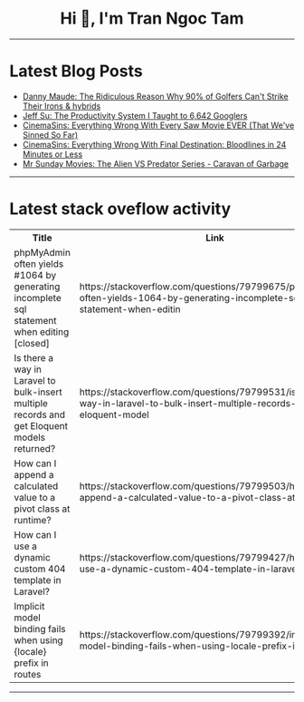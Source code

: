 <h1 align="center">Hi 👋, I'm Tran Ngoc Tam</h1>

---

# Latest Blog Posts 
<!-- BLOG-POST-LIST:START -->
- [Danny Maude: The Ridiculous Reason Why 90% of Golfers Can&#39;t Strike Their Irons &amp; hybrids](https://dev.to/youtube_golf/danny-maude-the-ridiculous-reason-why-90-of-golfers-cant-strike-their-irons-hybrids-2heo)
- [Jeff Su: The Productivity System I Taught to 6,642 Googlers](https://dev.to/future_ai/jeff-su-the-productivity-system-i-taught-to-6642-googlers-1b99)
- [CinemaSins: Everything Wrong With Every Saw Movie EVER &lpar;That We&#39;ve Sinned So Far&rpar;](https://dev.to/popcorn_movies/cinemasins-everything-wrong-with-every-saw-movie-ever-that-weve-sinned-so-far-35cj)
- [CinemaSins: Everything Wrong With Final Destination: Bloodlines in 24 Minutes or Less](https://dev.to/popcorn_movies/cinemasins-everything-wrong-with-final-destination-bloodlines-in-24-minutes-or-less-2805)
- [Mr Sunday Movies: The Alien VS Predator Series - Caravan of Garbage](https://dev.to/popcorn_movies/mr-sunday-movies-the-alien-vs-predator-series-caravan-of-garbage-3bk2)
<!-- BLOG-POST-LIST:END -->

---

# Latest stack oveflow activity
<table>
  <tr><th>Title</th><th>Link</th></tr>
  <!-- STACKOVERFLOW:START --><tr><td>phpMyAdmin often yields #1064 by generating incomplete sql statement when editing [closed]</td><td>https://stackoverflow.com/questions/79799675/phpmyadmin-often-yields-1064-by-generating-incomplete-sql-statement-when-editin</td></tr><tr><td>Is there a way in Laravel to bulk-insert multiple records and get Eloquent models returned?</td><td>https://stackoverflow.com/questions/79799531/is-there-a-way-in-laravel-to-bulk-insert-multiple-records-and-get-eloquent-model</td></tr><tr><td>How can I append a calculated value to a pivot class at runtime?</td><td>https://stackoverflow.com/questions/79799503/how-can-i-append-a-calculated-value-to-a-pivot-class-at-runtime</td></tr><tr><td>How can I use a dynamic custom 404 template in Laravel?</td><td>https://stackoverflow.com/questions/79799427/how-can-i-use-a-dynamic-custom-404-template-in-laravel</td></tr><tr><td>Implicit model binding fails when using {locale} prefix in routes</td><td>https://stackoverflow.com/questions/79799392/implicit-model-binding-fails-when-using-locale-prefix-in-routes</td></tr><!-- STACKOVERFLOW:END -->
</table>

---


